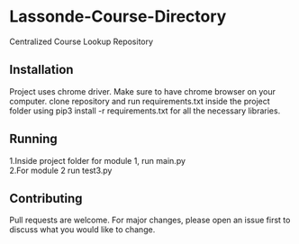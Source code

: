 # Lassonde-Course-Directory
Centralized Course Lookup Repository 

## Installation
Project uses chrome driver. Make sure to have chrome browser on your computer.
clone repository and run requirements.txt inside the project folder using pip3 install -r requirements.txt for all the necessary libraries.

## Running

1.Inside project folder for module 1, run main.py
<br>
2.For module 2 run test3.py

## Contributing
Pull requests are welcome. For major changes, please open an issue first to discuss what you would like to change.
